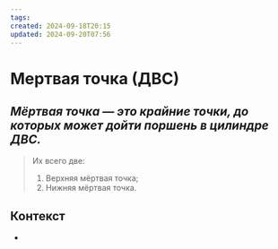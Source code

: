 ```yaml
---
tags: 
created: 2024-09-18T20:15
updated: 2024-09-20T07:56
---
```

# Мертвая точка (ДВС)

## ***Мёртвая точка — это крайние точки, до которых может дойти поршень в цилиндре ДВС.***

> Их всего две:
> 1. Верхняя мёртвая точка;
> 2. Нижняя мёртвая точка.


## Контекст
- 

